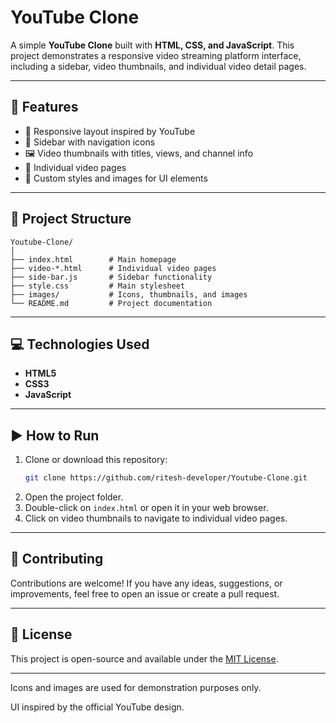 # YouTube Clone

A simple **YouTube Clone** built with **HTML, CSS, and JavaScript**.
This project demonstrates a responsive video streaming platform interface, including a sidebar, video thumbnails, and individual video detail pages.

---

## 🚀 Features
- 🎥 Responsive layout inspired by YouTube
- 📂 Sidebar with navigation icons
- 🖼️ Video thumbnails with titles, views, and channel info
- 📑 Individual video pages
- 🎨 Custom styles and images for UI elements

---

## 📂 Project Structure
```
Youtube-Clone/
│
├── index.html        # Main homepage
├── video-*.html      # Individual video pages
├── side-bar.js       # Sidebar functionality
├── style.css         # Main stylesheet
├── images/           # Icons, thumbnails, and images
└── README.md         # Project documentation
```

---

## 💻 Technologies Used
*   **HTML5**
*   **CSS3**
*   **JavaScript**

---

## ▶️ How to Run

1.  Clone or download this repository:
    ```bash
    git clone https://github.com/ritesh-developer/Youtube-Clone.git    ```
2.  Open the project folder.
3.  Double-click on `index.html` or open it in your web browser.
4.  Click on video thumbnails to navigate to individual video pages.

---

## 🙌 Contributing
Contributions are welcome! If you have any ideas, suggestions, or improvements, feel free to open an issue or create a pull request.

---

## 📝 License
This project is open-source and available under the [MIT License](LICENSE).

---
Icons and images are used for demonstration purposes only.

UI inspired by the official YouTube design.
